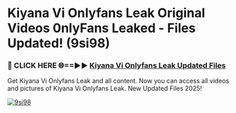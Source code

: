 # Kiyana Vi Onlyfans Leak Original Videos 0nlyFans Leaked - Files Updated! (9si98)

<h3>🔴 CLICK HERE 🌐==►► <a href="https://tinyurl.com/3hn5wdd3" rel="nofollow">Kiyana Vi Onlyfans Leak Updated Files</a></h3>

Get Kiyana Vi Onlyfans Leak and all content. Now you can access all videos and pictures of Kiyana Vi Onlyfans Leak. New Updated Files 2025!

[![9si98](https://i.imgur.com/4HnBqBT.gif)](https://tinyurl.com/3hn5wdd3)
